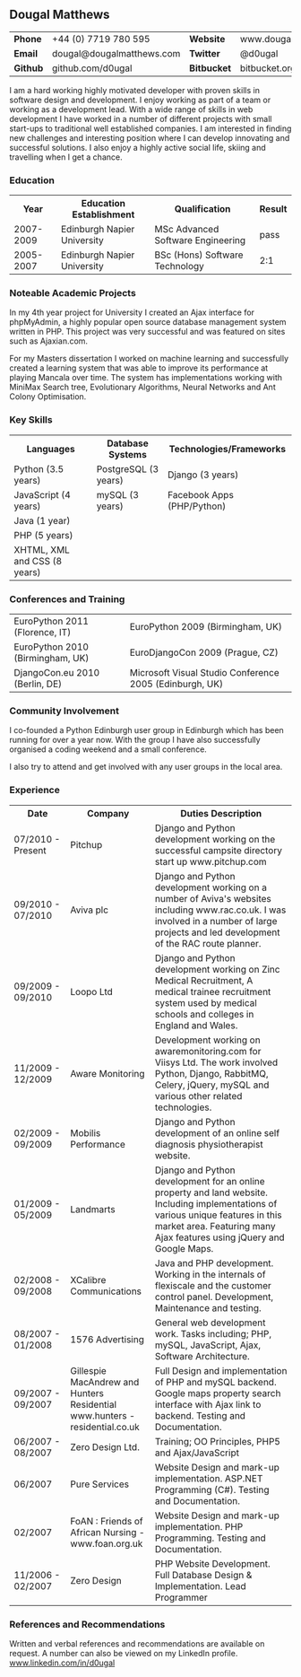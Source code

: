 ## Dougal Matthews

<table>
    <tr>
        <td><b>Phone</b></td>
        <td>+44 (0) 7719 780 595</td>
        <td><b>Website</b></td>
        <td>www.dougalmatthews.com</td>
    </tr>
    <tr>
        <td><b>Email</b></td>
        <td>dougal@dougalmatthews.com</td>
        <td><b>Twitter</b></td>
        <td>@d0ugal</td>
    </tr>
    <tr>
        <td><b>Github</b></td>
        <td>github.com/d0ugal</td>
        <td><b>Bitbucket</b></td>
        <td>bitbucket.org/d0ugal</td>
    </tr>
</table>

I am a hard working highly motivated developer with proven skills in software
design and development. I enjoy working as part of a team or working as a
development lead. With a wide range of skills in web development I have
worked in a number of different projects with small start-ups to traditional
well established companies. I am interested in finding new challenges and
interesting position where I can develop innovating and successful solutions.
I also enjoy a highly active social life, skiing and travelling when I get a
chance.

### Education

<table>
    <tr>
        <th>Year</th>
        <th>Education Establishment</th>
        <th>Qualification</th>
        <th>Result</th>
    </tr>
    <tr>
        <td>2007-2009</td>
        <td>Edinburgh Napier University</td>
        <td>MSc Advanced Software Engineering</td>
        <td>pass</td>
    </tr>
    <tr>
        <td>2005-2007</td>
        <td>Edinburgh Napier University</td>
        <td>BSc (Hons) Software Technology</td>
        <td>2:1</td>
    </tr>
</table>

### Noteable Academic Projects

In my 4th year project for University I created an Ajax interface for phpMyAdmin, a highly popular open source database management system written in PHP. This project was very successful and was featured on sites such as Ajaxian.com.

For my Masters dissertation I worked on machine learning and successfully created a learning system that was able to improve its performance at playing Mancala over time. The system has implementations working with MiniMax Search tree, Evolutionary Algorithms, Neural Networks and Ant Colony Optimisation.

### Key Skills

<table>
    <tr>
        <th>Languages</th>
        <th>Database Systems</th>
        <th>Technologies/Frameworks</th>
    </tr>
    <tr>
        <td>Python (3.5 years)</td>
        <td>PostgreSQL (3 years)</td>
        <td>Django (3 years)</td>
    </tr>
    <tr>
        <td>JavaScript (4 years)</td>
        <td>mySQL (3 years)</td>
        <td>Facebook Apps (PHP/Python)</td>
    </tr>
    <tr>
        <td>Java (1 year)</td>
        <td></td>
        <td></td>
    </tr>
    <tr>
        <td>PHP (5 years)</td>
        <td></td>
        <td></td>
    </tr>
    <tr>
        <td>XHTML, XML and CSS (8 years)</td>
        <td></td>
        <td></td>
    </tr>
</table>

### Conferences and Training

<table>
    <tr>
        <td>EuroPython 2011 (Florence, IT)</td>
        <td>EuroPython 2009 (Birmingham, UK)</td>
    </tr>
    <tr>
        <td>EuroPython 2010 (Birmingham, UK)</td>
        <td>EuroDjangoCon 2009 (Prague, CZ)</td>
    </tr>
    <tr>
        <td>DjangoCon.eu 2010 (Berlin, DE)</td>
        <td>Microsoft Visual Studio Conference 2005 (Edinburgh, UK)</td>
    </tr>
</table>

### Community Involvement

I co-founded a Python Edinburgh user group in Edinburgh which has been running
for over a year now. With the group I have also successfully organised a
coding weekend and a small conference.

I also try to attend and get involved with any user groups in the local area.


### Experience

<table>
    <tr>
        <th style="width:20%">Date</th>
        <th style="width:30%">Company</th>
        <th style="width:50%">Duties Description</th>
    </tr>
    <tr>
        <td>07/2010 - Present</td>
        <td>Pitchup</td>
        <td>Django and Python development working on the successful campsite
        directory start up www.pitchup.com
    </tr>
    <tr>
        <td>09/2010 - 07/2010</td>
        <td>Aviva plc</td>
        <td>Django and Python development working on a number of Aviva's
        websites including www.rac.co.uk. I was involved in a number of large
        projects and led development of the RAC route planner.
        </td>
    </tr>
    <tr>
        <td>09/2009 - 09/2010</td>
        <td>Loopo Ltd</td>
        <td>Django and Python development working on Zinc Medical Recruitment,
        A medical trainee recruitment system used by  medical schools and
        colleges in England and Wales.</td>
    </tr>
    <tr>
        <td>11/2009 - 12/2009</td>
        <td>Aware Monitoring</td>
        <td>Development working on awaremonitoring.com for Viisys Ltd. The
        work involved Python, Django, RabbitMQ, Celery, jQuery, mySQL and
        various other related technologies.</td>
    </tr>
    <tr>
        <td>02/2009 - 09/2009</td>
        <td>Mobilis Performance</td>
        <td>Django and Python development of an online self diagnosis
        physiotherapist website.</td>
    </tr>
    <tr>
        <td>01/2009 - 05/2009</td>
        <td>Landmarts</td>
        <td>Django and Python development for an online property and land
        website. Including implementations of various unique features in this
        market area. Featuring many Ajax features using jQuery and Google Maps.</td>
    </tr>
    <tr>
        <td>02/2008 - 09/2008</td>
        <td>XCalibre Communications</td>
        <td>Java and PHP development. Working in the internals of flexiscale
        and the customer control panel. Development, Maintenance and testing.</td>
    </tr>
    <tr>
        <td>08/2007 - 01/2008</td>
        <td>1576 Advertising</td>
        <td>General web development work. Tasks including; PHP, mySQL,
        JavaScript, Ajax, Software Architecture.</td>
    </tr>
    <tr>
        <td>09/2007 - 09/2007</td>
        <td>Gillespie MacAndrew and Hunters Residential
        www.hunters - residential.co.uk</td>
        <td>Full Design and implementation of PHP and mySQL backend. Google
        maps property search interface with Ajax link to backend.
        Testing and Documentation.</td>
    </tr>
    <tr>
        <td>06/2007 - 08/2007</td>
        <td>Zero Design Ltd.</td>
        <td>Training; OO Principles, PHP5 and Ajax/JavaScript</td>
    </tr>
    <tr>
        <td>06/2007</td>
        <td>Pure Services</td>
        <td>Website Design and mark-up implementation.
        ASP.NET Programming (C#).
        Testing and Documentation.</td>
    </tr>
    <tr>
        <td>02/2007</td>
        <td>FoAN : Friends of African Nursing - www.foan.org.uk</td>
        <td>Website Design and mark-up implementation.
        PHP Programming.
        Testing and Documentation.</td>
    </tr>
    <tr>
        <td>11/2006 - 02/2007</td>
        <td>Zero Design</td>
        <td>PHP Website Development. Full Database Design & Implementation.
        Lead Programmer</td>
    </tr>

</table>

### References and Recommendations

Written and verbal references and recommendations are available on request. A number can also be viewed on my LinkedIn profile. www.linkedin.com/in/d0ugal

